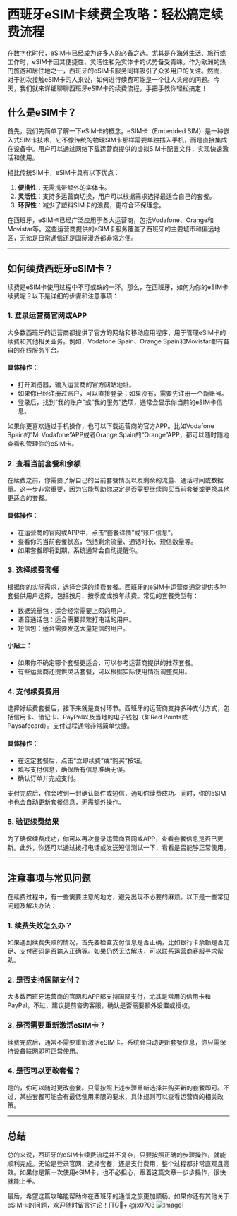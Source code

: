 # 西班牙eSIM卡续费全攻略：轻松搞定续费流程

在数字化时代，eSIM卡已经成为许多人的必备之选。尤其是在海外生活、旅行或工作时，eSIM卡因其便捷性、灵活性和免实体卡的优势备受青睐。作为欧洲的热门旅游和居住地之一，西班牙的eSIM卡服务同样吸引了众多用户的关注。然而，对于初次接触eSIM卡的人来说，如何进行续费可能是一个让人头疼的问题。今天，我们就来详细聊聊西班牙eSIM卡的续费流程，手把手教你轻松搞定！

## 什么是eSIM卡？

首先，我们先简单了解一下eSIM卡的概念。eSIM卡（Embedded SIM）是一种嵌入式SIM卡技术，它不像传统的物理SIM卡那样需要单独插入手机，而是直接集成在设备中。用户可以通过网络下载运营商提供的虚拟SIM卡配置文件，实现快速激活和使用。

相比传统SIM卡，eSIM卡具有以下优点：
1. **便携性**：无需携带额外的实体卡。
2. **灵活性**：支持多运营商切换，用户可以根据需求选择最适合自己的套餐。
3. **环保性**：减少了塑料SIM卡的浪费，更符合环保理念。

在西班牙，eSIM卡已经广泛应用于各大运营商，包括Vodafone、Orange和Movistar等。这些运营商提供的eSIM卡服务覆盖了西班牙的主要城市和偏远地区，无论是日常通信还是国际漫游都非常方便。

---

## 如何续费西班牙eSIM卡？

续费是eSIM卡使用过程中不可或缺的一环。那么，在西班牙，如何为你的eSIM卡续费呢？以下是详细的步骤和注意事项：

### 1. 登录运营商官网或APP

大多数西班牙的运营商都提供了官方的网站和移动应用程序，用于管理eSIM卡的续费和其他相关业务。例如，Vodafone Spain、Orange Spain和Movistar都有各自的在线服务平台。

#### 具体操作：
- 打开浏览器，输入运营商的官方网站地址。
- 如果你已经注册过账户，可以直接登录；如果没有，需要先注册一个新账号。
- 登录后，找到“我的账户”或“我的服务”选项，通常会显示你当前的eSIM卡信息。

如果你更喜欢通过手机操作，也可以下载运营商的官方APP。比如Vodafone Spain的“Mi Vodafone”APP或者Orange Spain的“Orange”APP，都可以随时随地查看和管理你的eSIM卡。

### 2. 查看当前套餐和余额

在续费之前，你需要了解自己的当前套餐情况以及剩余的流量、通话时间或数据量。这一步非常重要，因为它能帮助你决定是否需要继续购买当前套餐或更换其他更适合的套餐。

#### 具体操作：
- 在运营商的官网或APP中，点击“套餐详情”或“账户信息”。
- 查看你的当前套餐状态，包括剩余流量、通话时长、短信数量等。
- 如果套餐即将到期，系统通常会自动提醒你。

### 3. 选择续费套餐

根据你的实际需求，选择合适的续费套餐。西班牙的eSIM卡运营商通常提供多种套餐供用户选择，包括按月、按季度或按年续费。常见的套餐类型有：
- 数据流量包：适合经常需要上网的用户。
- 语音通话包：适合需要频繁打电话的用户。
- 短信包：适合需要发送大量短信的用户。

#### 小贴士：
- 如果你不确定哪个套餐更适合，可以参考运营商提供的推荐套餐。
- 有些运营商还提供灵活套餐，可以根据实际使用情况调整费用。

### 4. 支付续费费用

选择好续费套餐后，接下来就是支付环节。西班牙的运营商支持多种支付方式，包括信用卡、借记卡、PayPal以及当地的电子钱包（如Red Points或Paysafecard）。支付过程通常非常简单快捷。

#### 具体操作：
- 在选定套餐后，点击“立即续费”或“购买”按钮。
- 填写支付信息，确保所有信息准确无误。
- 确认订单并完成支付。

支付完成后，你会收到一封确认邮件或短信，通知你续费成功。同时，你的eSIM卡也会自动更新套餐信息，无需额外操作。

### 5. 验证续费结果

为了确保续费成功，你可以再次登录运营商官网或APP，查看套餐信息是否已更新。此外，你还可以通过拨打电话或发送短信测试一下，看看是否能够正常使用。

---

## 注意事项与常见问题

在续费过程中，有一些需要注意的地方，避免出现不必要的麻烦。以下是一些常见问题及解决办法：

### 1. 续费失败怎么办？

如果遇到续费失败的情况，首先要检查支付信息是否正确，比如银行卡余额是否充足、支付密码是否输入正确等。如果仍然无法解决，可以联系运营商客服寻求帮助。

### 2. 是否支持国际支付？

大多数西班牙运营商的官网和APP都支持国际支付，尤其是常用的信用卡和PayPal。不过，建议提前咨询客服，确认是否需要额外设置或授权。

### 3. 是否需要重新激活eSIM卡？

续费完成后，通常不需要重新激活eSIM卡。系统会自动更新套餐信息，你只需保持设备联网即可正常使用。

### 4. 是否可以更改套餐？

是的，你可以随时更改套餐。只需按照上述步骤重新选择并购买新的套餐即可。不过，某些套餐可能会有最低使用期限的要求，具体规则可以查看运营商的相关政策。

---

## 总结

总的来说，西班牙的eSIM卡续费流程并不复杂，只要按照正确的步骤操作，就能顺利完成。无论是登录官网、选择套餐，还是支付费用，整个过程都非常直观且高效。如果你是第一次使用eSIM卡，也不必担心，跟着这篇文章一步步操作，很快就能上手。

最后，希望这篇攻略能帮助你在西班牙的通信之旅更加顺畅。如果你还有其他关于eSIM卡的问题，欢迎随时留言讨论！[TG💪+ @jx0703 ![Image](https://github.com/user-attachments/assets/dbca1d08-cadb-493c-b0ec-ad6f7a83f270)]
